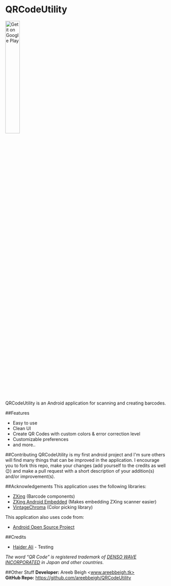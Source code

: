 # QRCodeUtility
<a href='https://play.google.com/store/apps/details?id=com.areebbeigh.qrcodeutility&utm_source=global_co&utm_medium=prtnr&utm_content=Mar2515&utm_campaign=PartBadge&pcampaignid=MKT-Other-global-all-co-prtnr-py-PartBadge-Mar2515-1'><img alt='Get it on Google Play' width="30%" height="30%" src='https://play.google.com/intl/en_us/badges/images/generic/en_badge_web_generic.png'/></a><br>

QRCodeUtility is an Android application for scanning and creating barcodes.

##Features
<ul>
  <li>Easy to use</li>
  <li>Clean UI</li>
  <li>Create QR Codes with custom colors & error correction level</li>
  <li>Customizable preferences</li>
  <li>and more..</li>
</ul>

##Contributing
QRCodeUtility is my first android project and I'm sure others will find many things that can be improved in the application. I encourage
you to fork this repo, make your changes (add yourself to the credits as well :wink:) and make a pull request with a short description
of your addition(s) and/or improvement(s).

##Acknowledgements
This application uses the following libraries:

<ul>
  <li><a href="https://github.com/zxing/zxing/">ZXing</a> (Barcode components)</li>
  <li><a href="https://github.com/journeyapps/zxing-android-embedded">ZXing Android Embedded</a> (Makes embedding ZXing scanner easier)</li>
  <li><a href="https://github.com/MrBIMC/VintageChroma">VintageChroma</a> (Color picking library)</li>
</ul>

This application also uses code from:
<ul>
  <li><a href="http://source.android.com">Android Open Source Project</a></li>
</ul>

##Credits
<ul>
  <li><a href="https://github.com/haideralipunjabi/">Haider Ali</a> - Testing</li>
</ul>

<i>The word “QR Code” is registered trademark of <a href="http://www.denso-wave.com/en/en/">DENSO WAVE INCORPORATED</a> in Japan and other countries.</i>

##Other Stuff
**Developer:** Areeb Beigh <www.areebbeigh.tk> <br/>
**GitHub Repo:** https://github.com/areebbeigh/QRCodeUtility
